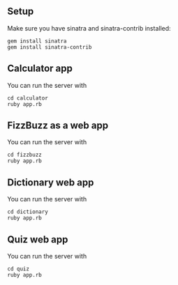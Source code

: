 ## Setup

Make sure you have sinatra and sinatra-contrib installed:

    gem install sinatra
    gem install sinatra-contrib

## Calculator app

You can run the server with

    cd calculator
    ruby app.rb

## FizzBuzz as a web app

You can run the server with

    cd fizzbuzz
    ruby app.rb

## Dictionary web app

You can run the server with

    cd dictionary
    ruby app.rb

## Quiz web app

You can run the server with

    cd quiz
    ruby app.rb
